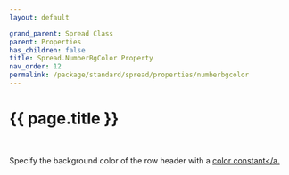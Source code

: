 ```yaml
---
layout: default

grand_parent: Spread Class
parent: Properties
has_children: false
title: Spread.NumberBgColor Property
nav_order: 12
permalink: /package/standard/spread/properties/numberbgcolor
---
```

# {{ page.title }}
<br>

Specify the background color of the row header with a <a href="/base/color">color constant</a.
